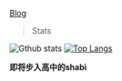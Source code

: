 [Blog](https://xyz1024.top/)

> Stats

![Gthub stats](https://github-readme-stats.vercel.app/api?username=XYZ1024-alt&count_private=true)
[![Top Langs](https://github-readme-stats.vercel.app/api/top-langs/?username=XYZ1024-alt&layout=Demo)](https://github.com/anuraghazra/github-readme-stats)

**即将步入高中的shabi**
